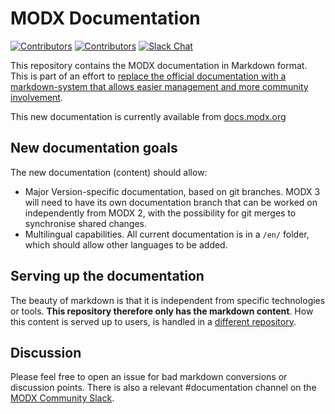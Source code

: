 # MODX Documentation

[![Contributors](https://img.shields.io/github/contributors/modxorg/Docs.svg?style=flat-square)](https://github.com/modxorg/Docs/graphs/contributors)
[![Contributors](https://img.shields.io/github/commit-activity/w/modxorg/Docs.svg?style=flat-square)](https://github.com/modxorg/Docs/graphs/contributors)
[![Slack Chat](https://img.shields.io/badge/chat_in_slack-online-green.svg?longCache=true&style=flat&logo=slack)](https://modx.org) 

This repository contains the MODX documentation in Markdown format. This is part of an effort to [replace the official documentation with a markdown-system that allows easier management and more community involvement](https://github.com/modxcms/mab-recommendations/pull/19/files).

This new documentation is currently available from [docs.modx.org](https://docs.modx.org)

## New documentation goals

The new documentation (content) should allow:

- Major Version-specific documentation, based on git branches. MODX 3 will need to have its own documentation branch that can be worked on independently from MODX 2, with the possibility for git merges to synchronise shared changes.
- Multilingual capabilities. All current documentation is in a `/en/` folder, which should allow other languages to be added.

## Serving up the documentation

The beauty of markdown is that it is independent from specific technologies or tools. **This repository therefore only has the markdown content**. How this content is served up to users, is handled in a [different repository](https://github.com/modxorg/DocsApp).

## Discussion

Please feel free to open an issue for bad markdown conversions or discussion points. There is also a relevant #documentation channel on the [MODX Community Slack](https://modx.org).
